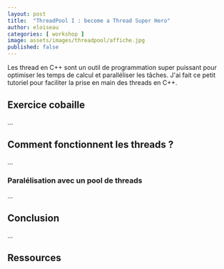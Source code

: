 ```yaml
---
layout: post
title:  "ThreadPool I : become a Thread Super Hero"
author: eloiseau
categories: [ workshop ]
image: assets/images/threadpool/affiche.jpg
published: false
---
```


Les thread en C++ sont un outil de programmation super puissant pour optimiser les temps de calcul et paralléliser les tâches. J'ai fait ce petit tutoriel pour faciliter la prise en main des threads en C++.

## Exercice cobaille

...

## Comment fonctionnent les threads ?

...

### Paralélisation avec un pool de threads

...

## Conclusion

...

## Ressources

[1]: https://talessa.fr


